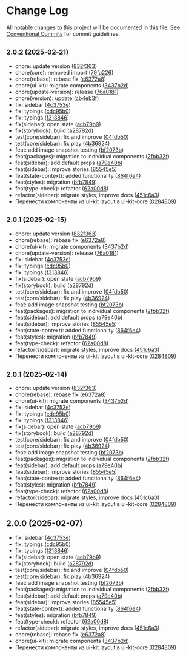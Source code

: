 # Change Log

All notable changes to this project will be documented in this file.
See [Conventional Commits](https://conventionalcommits.org) for commit guidelines.

## <small>2.0.2 (2025-02-21)</small>

* chore: update version ([832f363](https://gitlab.optimacros.com/fe/ui-kit/commit/832f363))
* chore(core): removed import ([79fa226](https://gitlab.optimacros.com/fe/ui-kit/commit/79fa226))
* chore(rebase): rebase fix ([e6372a8](https://gitlab.optimacros.com/fe/ui-kit/commit/e6372a8))
* chore(ui-kit): migrate components ([3437b2d](https://gitlab.optimacros.com/fe/ui-kit/commit/3437b2d))
* chore(update-version): release ([76a0181](https://gitlab.optimacros.com/fe/ui-kit/commit/76a0181))
* chore(version): update ([cb4eb3f](https://gitlab.optimacros.com/fe/ui-kit/commit/cb4eb3f))
* fix: sidebar ([4c3753e](https://gitlab.optimacros.com/fe/ui-kit/commit/4c3753e))
* fix: typings ([cdc95b0](https://gitlab.optimacros.com/fe/ui-kit/commit/cdc95b0))
* fix: typings ([f313846](https://gitlab.optimacros.com/fe/ui-kit/commit/f313846))
* fix(sidebar): open state ([acb79b9](https://gitlab.optimacros.com/fe/ui-kit/commit/acb79b9))
* fix(storybook): build ([a28792d](https://gitlab.optimacros.com/fe/ui-kit/commit/a28792d))
* test(core/sidebar): fix and improve ([04fdb50](https://gitlab.optimacros.com/fe/ui-kit/commit/04fdb50))
* test(core/sidebar): fix play ([4b36924](https://gitlab.optimacros.com/fe/ui-kit/commit/4b36924))
* feat: add image snapshot testing ([bf2073b](https://gitlab.optimacros.com/fe/ui-kit/commit/bf2073b))
* feat(packages): migration to individual components ([2fbb32f](https://gitlab.optimacros.com/fe/ui-kit/commit/2fbb32f))
* feat(sidebar): add default props ([a79e40b](https://gitlab.optimacros.com/fe/ui-kit/commit/a79e40b))
* feat(sidebar): improve stories ([85545e5](https://gitlab.optimacros.com/fe/ui-kit/commit/85545e5))
* feat(state-context): added functionality ([864f6e4](https://gitlab.optimacros.com/fe/ui-kit/commit/864f6e4))
* feat(styles): migration ([bfb7849](https://gitlab.optimacros.com/fe/ui-kit/commit/bfb7849))
* feat(type-check): refactor ([62a00d8](https://gitlab.optimacros.com/fe/ui-kit/commit/62a00d8))
* refactor(sidebar): migrate styles, improve docs ([451c6a3](https://gitlab.optimacros.com/fe/ui-kit/commit/451c6a3))
* Перенести компоненты из ui-kit layout в ui-kit-core ([0284809](https://gitlab.optimacros.com/fe/ui-kit/commit/0284809))





## <small>2.0.1 (2025-02-15)</small>

* chore: update version ([832f363](https://gitlab.optimacros.com/fe/ui-kit/commit/832f363))
* chore(rebase): rebase fix ([e6372a8](https://gitlab.optimacros.com/fe/ui-kit/commit/e6372a8))
* chore(ui-kit): migrate components ([3437b2d](https://gitlab.optimacros.com/fe/ui-kit/commit/3437b2d))
* chore(update-version): release ([76a0181](https://gitlab.optimacros.com/fe/ui-kit/commit/76a0181))
* fix: sidebar ([4c3753e](https://gitlab.optimacros.com/fe/ui-kit/commit/4c3753e))
* fix: typings ([cdc95b0](https://gitlab.optimacros.com/fe/ui-kit/commit/cdc95b0))
* fix: typings ([f313846](https://gitlab.optimacros.com/fe/ui-kit/commit/f313846))
* fix(sidebar): open state ([acb79b9](https://gitlab.optimacros.com/fe/ui-kit/commit/acb79b9))
* fix(storybook): build ([a28792d](https://gitlab.optimacros.com/fe/ui-kit/commit/a28792d))
* test(core/sidebar): fix and improve ([04fdb50](https://gitlab.optimacros.com/fe/ui-kit/commit/04fdb50))
* test(core/sidebar): fix play ([4b36924](https://gitlab.optimacros.com/fe/ui-kit/commit/4b36924))
* feat: add image snapshot testing ([bf2073b](https://gitlab.optimacros.com/fe/ui-kit/commit/bf2073b))
* feat(packages): migration to individual components ([2fbb32f](https://gitlab.optimacros.com/fe/ui-kit/commit/2fbb32f))
* feat(sidebar): add default props ([a79e40b](https://gitlab.optimacros.com/fe/ui-kit/commit/a79e40b))
* feat(sidebar): improve stories ([85545e5](https://gitlab.optimacros.com/fe/ui-kit/commit/85545e5))
* feat(state-context): added functionality ([864f6e4](https://gitlab.optimacros.com/fe/ui-kit/commit/864f6e4))
* feat(styles): migration ([bfb7849](https://gitlab.optimacros.com/fe/ui-kit/commit/bfb7849))
* feat(type-check): refactor ([62a00d8](https://gitlab.optimacros.com/fe/ui-kit/commit/62a00d8))
* refactor(sidebar): migrate styles, improve docs ([451c6a3](https://gitlab.optimacros.com/fe/ui-kit/commit/451c6a3))
* Перенести компоненты из ui-kit layout в ui-kit-core ([0284809](https://gitlab.optimacros.com/fe/ui-kit/commit/0284809))





## <small>2.0.1 (2025-02-14)</small>

* chore: update version ([832f363](https://gitlab.optimacros.com/fe/ui-kit/commit/832f363))
* chore(rebase): rebase fix ([e6372a8](https://gitlab.optimacros.com/fe/ui-kit/commit/e6372a8))
* chore(ui-kit): migrate components ([3437b2d](https://gitlab.optimacros.com/fe/ui-kit/commit/3437b2d))
* fix: sidebar ([4c3753e](https://gitlab.optimacros.com/fe/ui-kit/commit/4c3753e))
* fix: typings ([cdc95b0](https://gitlab.optimacros.com/fe/ui-kit/commit/cdc95b0))
* fix: typings ([f313846](https://gitlab.optimacros.com/fe/ui-kit/commit/f313846))
* fix(sidebar): open state ([acb79b9](https://gitlab.optimacros.com/fe/ui-kit/commit/acb79b9))
* fix(storybook): build ([a28792d](https://gitlab.optimacros.com/fe/ui-kit/commit/a28792d))
* test(core/sidebar): fix and improve ([04fdb50](https://gitlab.optimacros.com/fe/ui-kit/commit/04fdb50))
* test(core/sidebar): fix play ([4b36924](https://gitlab.optimacros.com/fe/ui-kit/commit/4b36924))
* feat: add image snapshot testing ([bf2073b](https://gitlab.optimacros.com/fe/ui-kit/commit/bf2073b))
* feat(packages): migration to individual components ([2fbb32f](https://gitlab.optimacros.com/fe/ui-kit/commit/2fbb32f))
* feat(sidebar): add default props ([a79e40b](https://gitlab.optimacros.com/fe/ui-kit/commit/a79e40b))
* feat(sidebar): improve stories ([85545e5](https://gitlab.optimacros.com/fe/ui-kit/commit/85545e5))
* feat(state-context): added functionality ([864f6e4](https://gitlab.optimacros.com/fe/ui-kit/commit/864f6e4))
* feat(styles): migration ([bfb7849](https://gitlab.optimacros.com/fe/ui-kit/commit/bfb7849))
* feat(type-check): refactor ([62a00d8](https://gitlab.optimacros.com/fe/ui-kit/commit/62a00d8))
* refactor(sidebar): migrate styles, improve docs ([451c6a3](https://gitlab.optimacros.com/fe/ui-kit/commit/451c6a3))
* Перенести компоненты из ui-kit layout в ui-kit-core ([0284809](https://gitlab.optimacros.com/fe/ui-kit/commit/0284809))





## 2.0.0 (2025-02-07)

* fix: sidebar ([4c3753e](https://gitlab.optimacros.com/fe/ui-kit/commit/4c3753e))
* fix: typings ([cdc95b0](https://gitlab.optimacros.com/fe/ui-kit/commit/cdc95b0))
* fix: typings ([f313846](https://gitlab.optimacros.com/fe/ui-kit/commit/f313846))
* fix(sidebar): open state ([acb79b9](https://gitlab.optimacros.com/fe/ui-kit/commit/acb79b9))
* fix(storybook): build ([a28792d](https://gitlab.optimacros.com/fe/ui-kit/commit/a28792d))
* test(core/sidebar): fix and improve ([04fdb50](https://gitlab.optimacros.com/fe/ui-kit/commit/04fdb50))
* test(core/sidebar): fix play ([4b36924](https://gitlab.optimacros.com/fe/ui-kit/commit/4b36924))
* feat: add image snapshot testing ([bf2073b](https://gitlab.optimacros.com/fe/ui-kit/commit/bf2073b))
* feat(packages): migration to individual components ([2fbb32f](https://gitlab.optimacros.com/fe/ui-kit/commit/2fbb32f))
* feat(sidebar): add default props ([a79e40b](https://gitlab.optimacros.com/fe/ui-kit/commit/a79e40b))
* feat(sidebar): improve stories ([85545e5](https://gitlab.optimacros.com/fe/ui-kit/commit/85545e5))
* feat(state-context): added functionality ([864f6e4](https://gitlab.optimacros.com/fe/ui-kit/commit/864f6e4))
* feat(styles): migration ([bfb7849](https://gitlab.optimacros.com/fe/ui-kit/commit/bfb7849))
* feat(type-check): refactor ([62a00d8](https://gitlab.optimacros.com/fe/ui-kit/commit/62a00d8))
* refactor(sidebar): migrate styles, improve docs ([451c6a3](https://gitlab.optimacros.com/fe/ui-kit/commit/451c6a3))
* chore(rebase): rebase fix ([e6372a8](https://gitlab.optimacros.com/fe/ui-kit/commit/e6372a8))
* chore(ui-kit): migrate components ([3437b2d](https://gitlab.optimacros.com/fe/ui-kit/commit/3437b2d))
* Перенести компоненты из ui-kit layout в ui-kit-core ([0284809](https://gitlab.optimacros.com/fe/ui-kit/commit/0284809))
